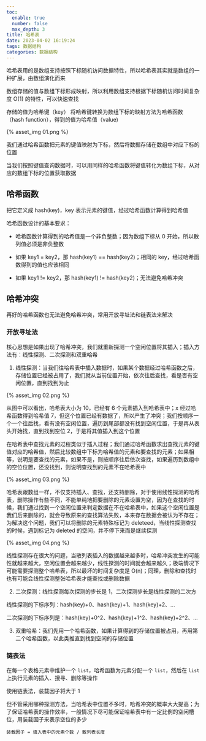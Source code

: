 ```yaml
---
toc:
  enable: true
  number: false
  max_depth: 3
title: 哈希表
date: 2023-04-02 16:19:24
tags: 数据结构
categories: 数据结构
---
```


哈希表用的是数组支持按照下标随机访问数据特性，所以哈希表其实就是数组的一种扩展，由数组演化而来

数组存储的值与数组下标形成映射，所以利用数组支持根据下标随机访问时间复杂度 O(1) 的特性，可以快速查找

存储的值为哈希键（key）
将哈希键转换为数组下标的映射方法为哈希函数（hash function），得到的值为哈希值（value)

{% asset_img 01.png %}

我们通过哈希函数把元素的键值映射为下标，然后将数据存储在数组中对应下标的位置

当我们按照键值查询数据时，可以用同样的哈希函数将键值转化为数组下标，从对应的数组下标的位置获取数据

## 哈希函数

把它定义成 hash(key)，key 表示元素的键值，经过哈希函数计算得到哈希值

哈希函数设计的基本要求：

- 哈希函数计算得到的哈希值是一个非负整数；因为数组下标从 0 开始，所以散列值必须是非负整数

- 如果 key1 = key2，那 hash(key1) == hash(key2)；相同的 key，经过哈希函数得到的值也应该相同

- 如果 key1 != key2，那 hash(key1) != hash(key2)；无法避免哈希冲突

## 哈希冲突

再好的哈希函数也无法避免哈希冲突，常用开放寻址法和链表法来解决

### 开放寻址法

核心思想是如果出现了哈希冲突，我们就重新探测一个空闲位置将其插入；插入方法有：线性探测、二次探测和双重哈希

1.  线性探测：当我们往哈希表中插入数据时，如果某个数据经过哈希函数之后，存储位置已经被占用了，我们就从当前位置开始，依次往后查找，看是否有空闲位置，直到找到为止

{% asset_img 02.png %}
  
从图中可以看出，哈希表大小为 10，已经有 6 个元素插入到哈希表中；x 经过哈希函数得到哈希值 7，但这个位置已经有数据了，所以产生了冲突；我们按顺序一个一个往后找，看有没有空闲位置，遍历到尾部都没有找到空闲位置，于是再从表头开始找，直到找到空位 2，于是将其值插入到这个位置
  
在哈希表中查找元素的过程类似于插入过程；我们通过哈希函数求出查找元素的键值对应的哈希值，然后比较数组中下标为哈希值的元素和要查找的元素；如果相等，说明是要查找的元素，如果不是，则按顺序往后依次查找，如果遍历到数组中的空位位置，还没找到，则说明查找到的元素不在哈希表中
  
{% asset_img 03.png %}

哈希表跟数组一样，不仅支持插入、查找，还支持删除，对于使用线性探测的哈希表，删除操作有些不同，不能单纯地把要删除的元素设置为空，因为在查找的时候，我们通过找到一个空闲位置来判定数据在不在哈希表中，如果这个空闲位置是我们后来删除的，就会导致原来的查找算法失败，本来存在数据会被认为不存在；为解决这个问题，我们可以将删除的元素特殊标记为 deleteed，当线性探测查找的时候，遇到标记为 deleted 的空间，并不停下来而是继续探测

{% asset_img 04.png %}
  
线性探测存在很大的问题，当散列表插入的数据越来越多时，哈希冲突发生的可能性就越来越大，空闲位置会越来越少，线性探测的时间就会越来越久；极端情况下可能需要探测整个哈希表，所以最坏的时间复杂度是 O(n)；同理，删除和查找时也有可能会线性探测整张哈希表才能查找或删除数据
    
2. 二次探测：线性探测每次探测的步长是 1，二次探测步长是线性探测的二次方

线性探测的下标序列：hash(key)+0、hash(key)+1、hash(key)+2、...

二次探测的下标序列是：hash(key)+0^2、hash(key)+1^2、hash(key)+2^2、...

3. 双重哈希：我们先用一个哈希函数，如果计算得到的存储位置被占用，再用第二个哈希函数，以此类推直到找到空闲的存储位置

### 链表法

在每一个表格元素中维护一个 `list`，哈希函数为元素分配一个 `list`，然后在 `list` 上执行元素的插入、搜寻、删除等操作

使用链表法，装载因子将大于 1

但不管采用哪种探测方法，当哈希表中位置不多时，哈希冲突的概率大大提高；为了保证哈希表的操作效率，一般情况下尽可能保证哈希表中有一定比例的空闲槽位，用装载因子来表示空位的多少

```
装载因子 = 填入表中的元素个数 / 散列表长度
```